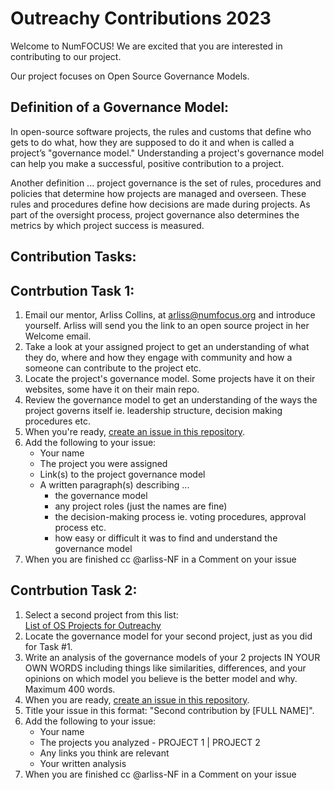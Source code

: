 
# Outreachy Contributions 2023
Welcome to NumFOCUS!
We are excited that you are interested in contributing to our project.

Our project focuses on Open Source Governance Models.

## Definition of a Governance Model:  

In open-source software projects, the rules and customs that define who gets to do what, how they are supposed to do it and when is called a project’s "governance model." Understanding a project's governance model can help you make a successful, positive contribution to a project.

Another definition ... project governance is the set of rules, procedures and policies that determine how projects are managed and overseen. These rules and procedures define how decisions are made during projects. As part of the oversight process, project governance also determines the metrics by which project success is measured.

## Contribution Tasks:

## Contrbution Task 1:
1. Email our mentor, Arliss Collins, at arliss@numfocus.org and introduce yourself.  Arliss will send you the link to an open source project in her Welcome email.
2. Take a look at your assigned project to get an understanding of what they do, where and how they engage with community and how a someone can contribute to the project etc.
3. Locate the project's governance model.  Some projects have it on their websites, some have it on their main repo.
4. Review the governance model to get an understanding of the ways the project governs itself ie. leadership structure, decision making procedures etc.
5. When you're ready, [create an issue in this repository](https://github.com/numfocus/outreachy-contributions-2023/issues).
6. Add the following to your issue:
     - Your name
     - The project you were assigned
     - Link(s) to the project governance model
     - A written paragraph(s) describing ...
          - the governance model
          - any project roles (just the names are fine)
          - the decision-making process ie. voting procedures, approval process etc.
          - how easy or difficult it was to find and understand the governance model
7. When you are finished cc @arliss-NF in a Comment on your issue

## Contrbution Task 2:
1. Select a second project from this list:  
     [List of OS Projects for Outreachy](https://docs.google.com/spreadsheets/d/18Qim8_R_C0rLgnYHSzXWBoByS6obTyUCqRVsGa1NG0E/edit?usp=sharing)
2. Locate the governance model for your second project, just as you did for Task #1.
3. Write an analysis of the governance models of your 2 projects IN YOUR OWN WORDS including things like similarities, differences, and your opinions on which model you believe is the better model and why.  Maximum 400 words.
4. When you are ready, [create an issue in this repository](https://github.com/numfocus/outreachy-contributions-2023/issues).
5. Title your issue in this format:  "Second contribution by [FULL NAME]".
6. Add the following to your issue:
     - Your name
     - The projects you analyzed - PROJECT 1 | PROJECT 2
     - Any links you think are relevant
     - Your written analysis
7. When you are finished cc @arliss-NF in a Comment on your issue
